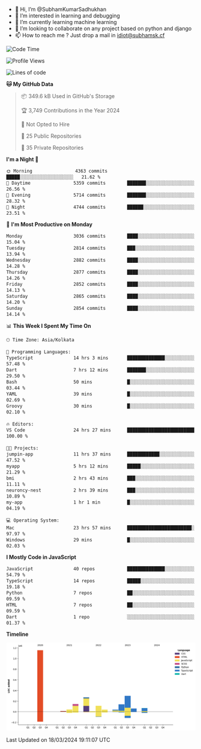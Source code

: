 - 👋 Hi, I’m @SubhamKumarSadhukhan
- 👀 I’m interested in learning and debugging
- 🌱 I’m currently learning machine learning
- 💞️ I’m looking to collaborate on any project based on python and django
- 📫 How to reach me ?
      Just drop a mail in idiot@subhamsk.cf

<!---
SubhamKumarSadhukhan/SubhamKumarSadhukhan is a ✨ special ✨ repository because its `README.md` (this file) appears on your GitHub profile.
You can click the Preview link to take a look at your changes.
--->


<!--START_SECTION:waka-->
![Code Time](http://img.shields.io/badge/Code%20Time-2%2C012%20hrs%2023%20mins-blue)

![Profile Views](http://img.shields.io/badge/Profile%20Views-1-blue)

![Lines of code](https://img.shields.io/badge/From%20Hello%20World%20I%27ve%20Written-2.4%20million%20lines%20of%20code-blue)

**🐱 My GitHub Data** 

> 📦 349.6 kB Used in GitHub's Storage 
 > 
> 🏆 3,749 Contributions in the Year 2024
 > 
> 🚫 Not Opted to Hire
 > 
> 📜 25 Public Repositories 
 > 
> 🔑 35 Private Repositories 
 > 
**I'm a Night 🦉** 

```text
🌞 Morning                4363 commits        █████░░░░░░░░░░░░░░░░░░░░   21.62 % 
🌆 Daytime                5359 commits        ███████░░░░░░░░░░░░░░░░░░   26.56 % 
🌃 Evening                5714 commits        ███████░░░░░░░░░░░░░░░░░░   28.32 % 
🌙 Night                  4744 commits        ██████░░░░░░░░░░░░░░░░░░░   23.51 % 
```
📅 **I'm Most Productive on Monday** 

```text
Monday                   3036 commits        ████░░░░░░░░░░░░░░░░░░░░░   15.04 % 
Tuesday                  2814 commits        ███░░░░░░░░░░░░░░░░░░░░░░   13.94 % 
Wednesday                2882 commits        ████░░░░░░░░░░░░░░░░░░░░░   14.28 % 
Thursday                 2877 commits        ████░░░░░░░░░░░░░░░░░░░░░   14.26 % 
Friday                   2852 commits        ████░░░░░░░░░░░░░░░░░░░░░   14.13 % 
Saturday                 2865 commits        ████░░░░░░░░░░░░░░░░░░░░░   14.20 % 
Sunday                   2854 commits        ████░░░░░░░░░░░░░░░░░░░░░   14.14 % 
```


📊 **This Week I Spent My Time On** 

```text
🕑︎ Time Zone: Asia/Kolkata

💬 Programming Languages: 
TypeScript               14 hrs 3 mins       ██████████████░░░░░░░░░░░   57.48 % 
Dart                     7 hrs 12 mins       ███████░░░░░░░░░░░░░░░░░░   29.50 % 
Bash                     50 mins             █░░░░░░░░░░░░░░░░░░░░░░░░   03.44 % 
YAML                     39 mins             █░░░░░░░░░░░░░░░░░░░░░░░░   02.69 % 
Groovy                   30 mins             █░░░░░░░░░░░░░░░░░░░░░░░░   02.10 % 

🔥 Editors: 
VS Code                  24 hrs 27 mins      █████████████████████████   100.00 % 

🐱‍💻 Projects: 
jumpin-app               11 hrs 37 mins      ████████████░░░░░░░░░░░░░   47.52 % 
myapp                    5 hrs 12 mins       █████░░░░░░░░░░░░░░░░░░░░   21.29 % 
bmi                      2 hrs 43 mins       ███░░░░░░░░░░░░░░░░░░░░░░   11.11 % 
neuroncy-nest            2 hrs 39 mins       ███░░░░░░░░░░░░░░░░░░░░░░   10.89 % 
my-app                   1 hr 1 min          █░░░░░░░░░░░░░░░░░░░░░░░░   04.19 % 

💻 Operating System: 
Mac                      23 hrs 57 mins      ████████████████████████░   97.97 % 
Windows                  29 mins             █░░░░░░░░░░░░░░░░░░░░░░░░   02.03 % 
```

**I Mostly Code in JavaScript** 

```text
JavaScript               40 repos            ██████████████░░░░░░░░░░░   54.79 % 
TypeScript               14 repos            █████░░░░░░░░░░░░░░░░░░░░   19.18 % 
Python                   7 repos             ██░░░░░░░░░░░░░░░░░░░░░░░   09.59 % 
HTML                     7 repos             ██░░░░░░░░░░░░░░░░░░░░░░░   09.59 % 
Dart                     1 repo              ░░░░░░░░░░░░░░░░░░░░░░░░░   01.37 % 
```



**Timeline**

![Lines of Code chart](https://raw.githubusercontent.com/SubhamKumarSadhukhan/SubhamKumarSadhukhan/main/assets/bar_graph.png)


 Last Updated on 18/03/2024 19:11:07 UTC
<!--END_SECTION:waka-->
